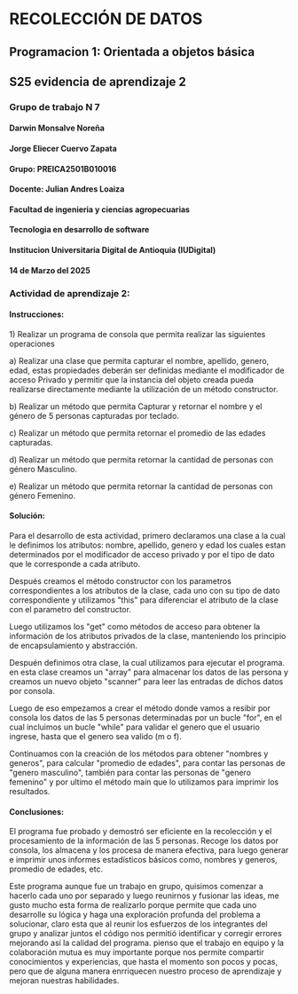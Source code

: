 # RECOLECCIÓN DE DATOS
## Programacion 1: Orientada a objetos básica
## S25 evidencia de aprendizaje 2

### Grupo de trabajo N 7
#### Darwin Monsalve Noreña
#### Jorge Eliecer Cuervo Zapata
#### Grupo: PREICA2501B010016
#### Docente: Julian Andres Loaiza
#### Facultad de ingenieria y ciencias agropecuarias
#### Tecnologia en desarrollo de software
#### Institucion Universitaria Digital de Antioquia (IUDigital)
#### 14 de Marzo del 2025

### Actividad de aprendizaje 2:

#### Instrucciones:

<p>1) Realizar un programa de consola que permita realizar las siguientes operaciones</p>

<p>a) Realizar una clase que permita capturar el nombre, apellido, genero, edad, estas propiedades deberán ser definidas mediante el modificador 
  de acceso Privado y permitir que la instancia del objeto creada pueda realizarse directamente mediante la utilización de un método constructor.</p>
<p>b) Realizar un método que permita Capturar y retornar el nombre y el género de 5 personas capturadas por teclado.</p>
<p>c) Realizar un método que permita retornar el promedio de las edades capturadas.</p>
<p>d) Realizar un método que permita retornar la cantidad de personas con género Masculino.</p>
<p>e) Realizar un método que permita retornar la cantidad de personas con género Femenino.</p>

#### Solución:

<p>Para el desarrollo de esta actividad, primero declaramos una clase a la cual le definimos los atributos: nombre, apellido, genero y edad los cuales estan
determinados por el modificador de acceso privado y por el tipo de dato que le corresponde a cada atributo.</p>
<p>Después creamos el método constructor con los parametros correspondientes a los atributos de la clase, cada uno con su tipo de dato correspondiente y utilizamos "this" para diferenciar el atributo de la clase con el parametro del constructor.</p>
<p>Luego utilizamos los "get" como métodos de acceso para obtener la información de los atributos privados de la clase, manteniendo los principio de encapsulamiento y abstracción.</p>
<p>Despuén definimos otra clase, la cual utilizamos para ejecutar el programa. en esta clase creamos un "array" para almacenar los datos de las persona y creamos un nuevo objeto "scanner" para leer las entradas de dichos datos por consola.</p>
<p>Luego de eso empezamos a crear el método donde vamos a resibir por consola los datos de las 5 personas determinadas por un bucle "for", en el cual incluimos un bucle "while" para validar el genero que el usuario ingrese, hasta que el genero sea valido (m o f).</p>
<p>Continuamos con la creación de los métodos para obtener "nombres y generos", para calcular "promedio de edades", para contar las personas de "genero masculino", también para contar las personas de "genero femenino" y por ultimo el método main que lo utilizamos para imprimir los resultados.</p>

#### Conclusiones:

<p>El programa fue probado y demostró ser eficiente en la recolección y el procesamiento de la información de las 5 personas. Recoge los datos por consola, los almacena y los procesa de manera efectiva, para luego generar e imprimir unos informes estadísticos básicos como, nombres y generos, promedio de edades, etc.</p>

<p>Este programa aunque fue un trabajo en grupo, quisimos comenzar a hacerlo cada uno por separado y luego reunirnos y fusionar las ideas, me gusto mucho esta forma de realizarlo porque permite que cada uno desarrolle su lógica y haga una exploración profunda del problema a solucionar, claro esta que al reunir los esfuerzos de los integrantes del grupo y analizar juntos el código nos permitió identificar y corregir errores mejorando así la calidad del programa. pienso que el trabajo en equipo y la colaboración mutua es muy importante porque nos permite compartir conocimientos y experiencias, que hasta el momento son pocos y pocas, pero que de alguna manera enrriquecen nuestro proceso de aprendizaje y mejoran nuestras habilidades.</p>


